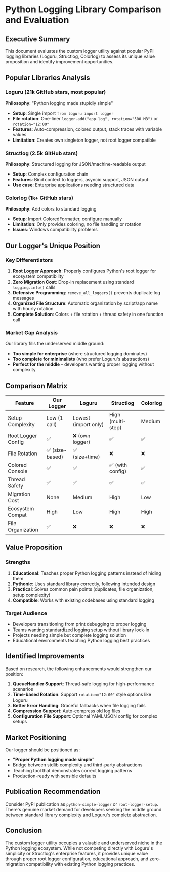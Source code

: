 # Python Logging Library Comparison and Evaluation

## Executive Summary

This document evaluates the custom logger utility against popular PyPI logging libraries (Loguru, Structlog, Colorlog) to assess its unique value proposition and identify improvement opportunities.

## Popular Libraries Analysis

### Loguru (21k GitHub stars, most popular)
**Philosophy**: "Python logging made stupidly simple"
- **Setup**: Single import `from loguru import logger`
- **File rotation**: One-liner `logger.add("app.log", rotation="500 MB")` or `rotation="12:00"`
- **Features**: Auto-compression, colored output, stack traces with variable values
- **Limitation**: Creates own singleton logger, not root logger compatible

### Structlog (2.5k GitHub stars)
**Philosophy**: Structured logging for JSON/machine-readable output
- **Setup**: Complex configuration chain
- **Features**: Bind context to loggers, asyncio support, JSON output
- **Use case**: Enterprise applications needing structured data

### Colorlog (1k+ GitHub stars)
**Philosophy**: Add colors to standard logging
- **Setup**: Import ColoredFormatter, configure manually
- **Limitation**: Only provides coloring, no file handling or rotation
- **Issues**: Windows compatibility problems

## Our Logger's Unique Position

### Key Differentiators

1. **Root Logger Approach**: Properly configures Python's root logger for ecosystem compatibility
2. **Zero Migration Cost**: Drop-in replacement using standard `logging.info()` calls
3. **Defensive Programming**: `remove_all_loggers()` prevents duplicate log messages
4. **Organized File Structure**: Automatic organization by script/app name with hourly rotation
5. **Complete Solution**: Colors + file rotation + thread safety in one function call

### Market Gap Analysis

Our library fills the underserved middle ground:
- **Too simple for enterprise** (where structured logging dominates)
- **Too complete for minimalists** (who prefer Loguru's abstractions)
- **Perfect for the middle** - developers wanting proper logging without complexity

## Comparison Matrix

| Feature | Our Logger | Loguru | Structlog | Colorlog |
|---------|------------|--------|-----------|----------|
| Setup Complexity | Low (1 call) | Lowest (import only) | High (multi-step) | Medium |
| Root Logger Config | ✅ | ❌ (own logger) | ✅ | ✅ |
| File Rotation | ✅ (size-based) | ✅ (size+time) | ❌ | ❌ |
| Colored Console | ✅ | ✅ | ✅ (with config) | ✅ |
| Thread Safety | ✅ | ✅ | ✅ | ✅ |
| Migration Cost | None | Medium | High | Low |
| Ecosystem Compat | High | Low | High | High |
| File Organization | ✅ | ❌ | ❌ | ❌ |

## Value Proposition

### Strengths
1. **Educational**: Teaches proper Python logging patterns instead of hiding them
2. **Pythonic**: Uses standard library correctly, following intended design
3. **Practical**: Solves common pain points (duplicates, file organization, setup complexity)
4. **Compatible**: Works with existing codebases using standard logging

### Target Audience
- Developers transitioning from print debugging to proper logging
- Teams wanting standardized logging setup without library lock-in
- Projects needing simple but complete logging solution
- Educational environments teaching Python logging best practices

## Identified Improvements

Based on research, the following enhancements would strengthen our position:

1. **QueueHandler Support**: Thread-safe logging for high-performance scenarios
2. **Time-based Rotation**: Support `rotation="12:00"` style options like Loguru
3. **Better Error Handling**: Graceful fallbacks when file logging fails
4. **Compression Support**: Auto-compress old log files
5. **Configuration File Support**: Optional YAML/JSON config for complex setups

## Market Positioning

Our logger should be positioned as:
- **"Proper Python logging made simple"**
- Bridge between stdlib complexity and third-party abstractions
- Teaching tool that demonstrates correct logging patterns
- Production-ready with sensible defaults

## Publication Recommendation

Consider PyPI publication as `python-simple-logger` or `root-logger-setup`. There's genuine market demand for developers seeking the middle ground between standard library complexity and Loguru's complete abstraction.

## Conclusion

The custom logger utility occupies a valuable and underserved niche in the Python logging ecosystem. While not competing directly with Loguru's simplicity or Structlog's enterprise features, it provides unique value through proper root logger configuration, educational approach, and zero-migration compatibility with existing Python logging practices.
